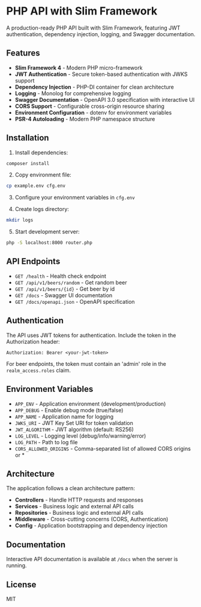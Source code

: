 # PHP API with Slim Framework

A production-ready PHP API built with Slim Framework, featuring JWT authentication, dependency injection, logging, and Swagger documentation.

## Features

- **Slim Framework 4** - Modern PHP micro-framework
- **JWT Authentication** - Secure token-based authentication with JWKS support
- **Dependency Injection** - PHP-DI container for clean architecture
- **Logging** - Monolog for comprehensive logging
- **Swagger Documentation** - OpenAPI 3.0 specification with interactive UI
- **CORS Support** - Configurable cross-origin resource sharing
- **Environment Configuration** - dotenv for environment variables
- **PSR-4 Autoloading** - Modern PHP namespace structure

## Installation

1. Install dependencies:
```bash
composer install
```

2. Copy environment file:
```bash
cp example.env cfg.env
```

3. Configure your environment variables in `cfg.env`

4. Create logs directory:
```bash
mkdir logs
```

5. Start development server:
```bash
php -S localhost:8000 router.php
```

## API Endpoints

- `GET /health` - Health check endpoint
- `GET /api/v1/beers/random` - Get random beer
- `GET /api/v1/beers/{id}` - Get beer by id
- `GET /docs` - Swagger UI documentation
- `GET /docs/openapi.json` - OpenAPI specification

## Authentication

The API uses JWT tokens for authentication. Include the token in the Authorization header:

```
Authorization: Bearer <your-jwt-token>
```

For beer endpoints, the token must contain an 'admin' role in the `realm_access.roles` claim.

## Environment Variables

- `APP_ENV` - Application environment (development/production)
- `APP_DEBUG` - Enable debug mode (true/false)
- `APP_NAME` - Application name for logging
- `JWKS_URI` - JWT Key Set URI for token validation
- `JWT_ALGORITHM` - JWT algorithm (default: RS256)
- `LOG_LEVEL` - Logging level (debug/info/warning/error)
- `LOG_PATH` - Path to log file
- `CORS_ALLOWED_ORIGINS` - Comma-separated list of allowed CORS origins or *

## Architecture

The application follows a clean architecture pattern:

- **Controllers** - Handle HTTP requests and responses
- **Services** - Business logic and external API calls
- **Repositories** - Business logic and external API calls
- **Middleware** - Cross-cutting concerns (CORS, Authentication)
- **Config** - Application bootstrapping and dependency injection

## Documentation

Interactive API documentation is available at `/docs` when the server is running.

## License

MIT
